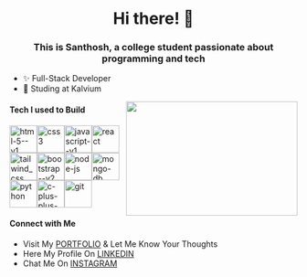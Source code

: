 <h1 align='center'> Hi there! 👋</h1>
<h3 align='center'>This is Santhosh, a college student passionate about programming and tech</h3>

- ✨ Full-Stack Developer 
- 🔭 Studing at Kalvium

 <img align="right" height="200" width="300" src="https://media.giphy.com/media/qgQUggAC3Pfv687qPC/giphy.gif" />

#### Tech I used to Build

<img width="48" height="48" src="https://img.icons8.com/color/48/html-5--v1.png" alt="html-5--v1"/><img width="48" height="48" src="https://img.icons8.com/color/48/css3.png" alt="css3"/><img width="48" height="48" src="https://img.icons8.com/color/48/javascript--v1.png" alt="javascript--v1"/><img width="48" height="48" src="https://img.icons8.com/officel/80/react.png" alt="react"/><img width="48" height="48" src="https://img.icons8.com/plasticine/100/tailwind_css.png" alt="tailwind_css"/><img width="48" height="48" src="https://img.icons8.com/color/48/bootstrap--v2.png" alt="bootstrap--v2"/><img width="48" height="48" src="https://img.icons8.com/fluency/48/node-js.png" alt="node-js"/><img width="48" height="48" src="https://img.icons8.com/nolan/64/mongo-db.png" alt="mongo-db"/><img width="48" height="48" src="https://img.icons8.com/fluency/48/python.png" alt="python"/><img width="48" height="48" src="https://img.icons8.com/fluency/48/c-plus-plus-logo.png" alt="c-plus-plus-logo"/><img width="48" height="48" src="https://img.icons8.com/color/48/git.png" alt="git"/>

#### Connect with Me
- Visit My <a href="https://santhosh-portfolio-ccbab.web.app/" target="_blank">PORTFOLIO</a> & Let Me Know Your Thoughts
- Here My Profile On <a href="www.linkedin.com/in/santhosh-kumar-81744b2aa" target="_blank">LINKEDIN</a>
- Chat Me On <a href="https://www.instagram.com/ultracoder_005" target="_blank">INSTAGRAM</a>
